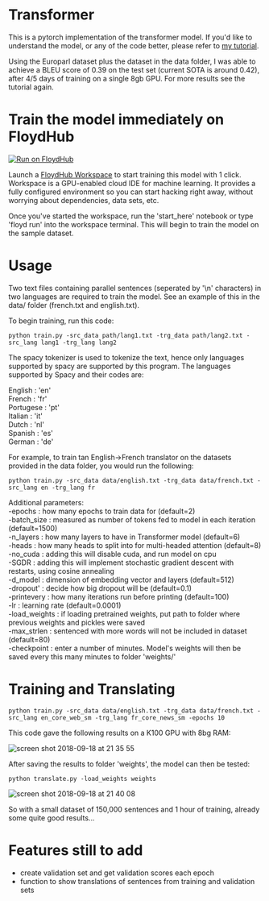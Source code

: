 # Transformer

This is a pytorch implementation of the transformer model. If you'd like to understand the model, or any of the code better, please refer to <a href=https://towardsdatascience.com/how-to-code-the-transformer-in-pytorch-24db27c8f9ec>my tutorial</a>.

Using the Europarl dataset plus the dataset in the data folder, I was able to achieve a BLEU score of 0.39 on the test set (current SOTA is around 0.42), after 4/5 days of training on a single 8gb GPU. For more results see the tutorial again.

# Train the model immediately on FloydHub

[![Run on FloydHub](https://static.floydhub.com/button/button-small.svg)](https://floydhub.com/run)

Launch a [FloydHub Workspace](https://www.floydhub.com/product/build) to start training this model with 1 click. Workspace is a GPU-enabled cloud IDE for machine learning. It provides a fully configured environment so you can start hacking right away, without worrying about dependencies, data sets, etc.

Once you've started the workspace, run the 'start_here' notebook or type 'floyd run' into the workspace terminal. This will begin to train the model on the sample dataset.

# Usage

Two text files containing parallel sentences (seperated by '\n' characters) in two languages are required to train the model. See an example of this in the data/ folder (french.txt and english.txt).

To begin training, run this code:
```
python train.py -src_data path/lang1.txt -trg_data path/lang2.txt -src_lang lang1 -trg_lang lang2
```
The spacy tokenizer is used to tokenize the text, hence only languages supported by spacy are supported by this program. The languages supported by Spacy and their codes are:

English : 'en'<br />
French : 'fr'<br />
Portugese : 'pt'<br />
Italian : 'it'<br />
Dutch : 'nl'<br />
Spanish : 'es'<br />
German : 'de'<br />

For example, to train tan English->French translator on the datasets provided in the data folder, you would run the following:
```
python train.py -src_data data/english.txt -trg_data data/french.txt -src_lang en -trg_lang fr
```
Additional parameters:<br />
-epochs : how many epochs to train data for (default=2)<br />
-batch_size : measured as number of tokens fed to model in each iteration (default=1500)<br />
-n_layers : how many layers to have in Transformer model (default=6)<br />
-heads : how many heads to split into for multi-headed attention (default=8)<br />
-no_cuda : adding this will disable cuda, and run model on cpu<br />
-SGDR : adding this will implement stochastic gradient descent with restarts, using cosine annealing<br />
-d_model : dimension of embedding vector and layers (default=512)<br />
-dropout' : decide how big dropout will be (default=0.1)<br />
-printevery : how many iterations run before printing (default=100)<br />
-lr : learning rate (default=0.0001)<br />
-load_weights : if loading pretrained weights, put path to folder where previous weights and pickles were saved <br />
-max_strlen : sentenced with more words will not be included in dataset (default=80)<br />
-checkpoint : enter a number of minutes. Model's weights will then be saved every this many minutes to folder 'weights/'<br />
# Training and Translating

```
python train.py -src_data data/english.txt -trg_data data/french.txt -src_lang en_core_web_sm -trg_lang fr_core_news_sm -epochs 10
```
This code gave the following results on a K100 GPU with 8bg RAM:

![screen shot 2018-09-18 at 21 35 55](https://user-images.githubusercontent.com/28839356/45754258-1656fc00-bc13-11e8-9506-5ace6fb6b79c.png)

After saving the results to folder 'weights', the model can then be tested:
```
python translate.py -load_weights weights
```

![screen shot 2018-09-18 at 21 40 08](https://user-images.githubusercontent.com/28839356/45754259-18b95600-bc13-11e8-86c7-a07fe18b1ecc.png)

So with a small dataset of 150,000 sentences and 1 hour of training, already some quite good results...

# Features still to add

- create validation set and get validation scores each epoch
- function to show translations of sentences from training and validation sets
